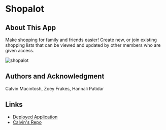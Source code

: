 # Shopalot

## About This App

Make shopping for family and friends easier! Create new, or join existing shopping lists that can be viewed and updated by other members who are given access.

![shopalot](https://user-images.githubusercontent.com/54246740/83572156-08383480-a4f7-11ea-8fa8-76269fadf447.JPG)

## Authors and Acknowledgment
Calvin Macintosh, Zoey Frakes, Hannali Patidar

## Links
* [Deployed Application](https://shopalot-checkitout.herokuapp.com/)
* [Calvin's Repo](https://github.com/Calvinmac633)
